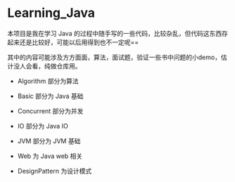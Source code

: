 # Learning_Java

本项目是我在学习 Java 的过程中随手写的一些代码，比较杂乱，但代码这东西存起来还是比较好，可能以后用得到也不一定呢==

其中的内容可能涉及方方面面，算法，面试题，验证一些书中问题的小demo，估计没人会看，纯做仓库用。

- Algorithm 部分为算法

- Basic 部分为 Java 基础

- Concurrent 部分为并发

- IO 部分为 Java IO

- JVM 部分为 JVM 基础

- Web 为 Java web 相关

- DesignPattern 为设计模式
